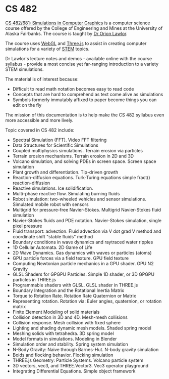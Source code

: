 CS 482
===

[CS 482/681: Simulations in Computer Graphics]( https://www.cs.uaf.edu/courses/cs482/2015-spring/ ) is a computer science course 
offered by the College of Engineering and Mines at the University of Alaska Fairbanks. 
The course is taught by [Dr Orion Lawlor]( https://www.cs.uaf.edu/faculty/lawlor/).

The course uses [WebGL]( https://en.wikipedia.org/wiki/WebGL ) and [Three.js]( http://threejs.org ) 
to assist in creating computer simulations for a variety of [STEM]( https://en.wikipedia.org/wiki/Science,_Technology,_Engineering,_and_Mathematics ) topics.

Dr Lawlor's lecture notes and demos - available online with the course syllabus - 
provide a most concise yet far-ranging introduction to a variety STEM simulations.

The material is of interest because:

* Difficult to read math notation becomes easy to read code
* Concepts that are hard to comprehend as text come alive as simulations
* Symbols formerly immutably affixed to paper become things you can edit on the fly

The mission of this documentation is to help make the CS 482 syllabus even more accessible and more lively.

Topic covered in CS 482 include:

* Spectral Simulation (FFT). Video FFT filtering
* Data Structures for Scientific Simulations
* Coupled multiphysics simulations. Terrain erosion via particles
* Terrain erosion mechanisms. Terrain erosion in 2D and 3D
* Volcano simulation, and solving PDEs in screen space. Screen space simulation
* Plant growth and differentiation. Tip-driven growth
* Reaction-diffusion equations. Turk-Turing equations simple fract() reaction-diffusion
* Reactive simulations. Ice solidification.
* Multi-phase reactive flow. Simulating burning fluids
* Robot simulation: two-wheeled vehicles and sensor simulations. Simulated mobile robot with sensors
* Multigrid for pressure-free Navier-Stokes. Multigrid Navier-Stokes fluid simulation
* Navier-Stokes fluids and PDE notation. Navier-Stokes simulation, single pixel pressure
* Fluid transport: advection. Fluid advection via V dot grad V method and coordinate shift "stable fluids" method
* Boundary conditions in wave dynamics and raytraced water ripples
* 1D Cellular Automata. 2D Game of Life
* 2D Wave Dynamics. Gas dynamics with waves or particles (atoms)
* GPU particle forces via a field texture. GPU field texture
* Computing Newtonian particle mechanics in a GPU shader. GPU N2 Gravity
* GLSL Shaders for GPGPU Particles. Simple 1D shader, or 3D GPGPU particles in THREE.js
* Programmable shaders with GLSL. GLSL shader in THREE.js
* Boundary Integration and the Rotational Inertia Matrix
* Torque to Rotation Rate. Rotation Rate Quaternion or Matrix
* Representing rotation. Rotation via: Euler angles, quaternion, or rotation matrix
* Finite Element Modeling of solid materials
* Collision detection in 3D and 4D. Mesh-mesh collisions
* Collision response. Mesh collision with fixed sphere
* Lighting and shading dynamic mesh models. Shaded spring model
* Meshing solids with tetrahedra. 3D spring model
* Model formats in simulations. Modeling in Blender
* Simulation order and stability. Spring system simulation
* N-Body Gravity: Naive through Barnes-Hut. N-body gravity simulation
* Boids and flocking behavior. Flocking simulation
* THREE.js Geometry: Particle Systems. Volcano particle system
* 3D vectors, vec3, and THREE.Vector3. Vec3 operator playground
* Integrating Differential Equations. Simple object framework




